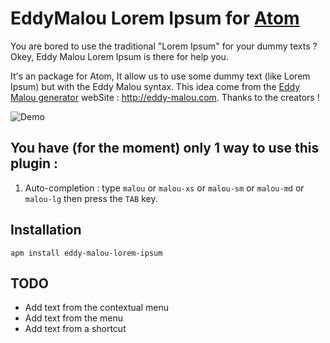 # EddyMalou Lorem Ipsum for [Atom](https://atom.io)

You are bored to use the traditional "Lorem Ipsum" for your dummy texts ? Okey, Eddy Malou Lorem Ipsum is there for help you.

It's an package for Atom, It allow us to use some dummy text (like Lorem Ipsum) but with the Eddy Malou syntax.
This idea come from the [Eddy Malou generator](http://eddy-malou.com/) webSite : http://eddy-malou.com. Thanks to the creators !

![Demo](http://image.noelshack.com/fichiers/2016/40/1475840989-screen.png)


## You have (for the moment) only 1 way to use this plugin :

1. Auto-completion : type `malou` or `malou-xs` or `malou-sm` or `malou-md` or `malou-lg` then press the `TAB` key.

## Installation

    apm install eddy-malou-lorem-ipsum

## TODO

* Add text from the contextual menu
* Add text from the menu
* Add text from a shortcut
